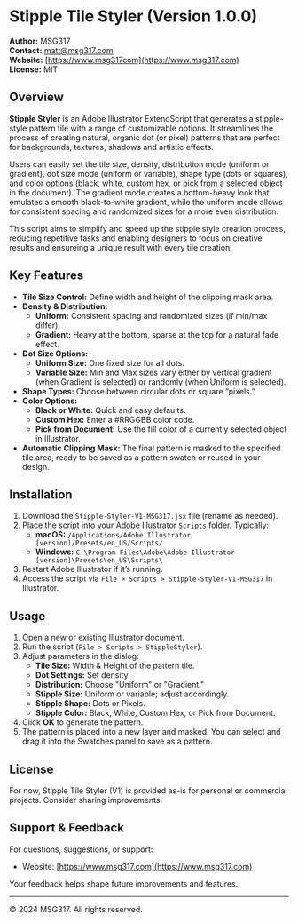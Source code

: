 # Stipple Tile Styler (Version 1.0.0)

**Author:** MSG317  
**Contact:** matt@msg317.com  
**Website:** [https://www.msg317com](https://www.msg317.com)  
**License:** MIT

## Overview

**Stipple Styler** is an Adobe Illustrator ExtendScript that generates a stipple-style pattern tile with a range of customizable options. It streamlines the process of creating natural, organic dot (or pixel) patterns that are perfect for backgrounds, textures, shadows and artistic effects.

Users can easily set the tile size, density, distribution mode (uniform or gradient), dot size mode (uniform or variable), shape type (dots or squares), and color options (black, white, custom hex, or pick from a selected object in the document). The gradient mode creates a bottom-heavy look that emulates a smooth black-to-white gradient, while the uniform mode allows for consistent spacing and randomized sizes for a more even distribution.

This script aims to simplify and speed up the stipple style creation process, reducing repetitive tasks and enabling designers to focus on creative results and ensureing a unique result with every tile creation.

## Key Features

- **Tile Size Control:** Define width and height of the clipping mask area.
- **Density & Distribution:**
  - **Uniform:** Consistent spacing and randomized sizes (if min/max differ).
  - **Gradient:** Heavy at the bottom, sparse at the top for a natural fade effect.
- **Dot Size Options:**
  - **Uniform Size:** One fixed size for all dots.
  - **Variable Size:** Min and Max sizes vary either by vertical gradient (when Gradient is selected) or randomly (when Uniform is selected).
- **Shape Types:** Choose between circular dots or square “pixels.”
- **Color Options:**
  - **Black or White:** Quick and easy defaults.
  - **Custom Hex:** Enter a #RRGGBB color code.
  - **Pick from Document:** Use the fill color of a currently selected object in Illustrator.
- **Automatic Clipping Mask:** The final pattern is masked to the specified tile area, ready to be saved as a pattern swatch or reused in your design.

## Installation

1. Download the `Stipple-Styler-V1-MSG317.jsx` file (rename as needed).
2. Place the script into your Adobe Illustrator `Scripts` folder. Typically:
   - **macOS:** `/Applications/Adobe Illustrator [version]/Presets/en_US/Scripts/`
   - **Windows:** `C:\Program Files\Adobe\Adobe Illustrator [version]\Presets\en_US\Scripts\`
3. Restart Adobe Illustrator if it’s running.
4. Access the script via `File > Scripts > Stipple-Styler-V1-MSG317` in Illustrator.

## Usage

1. Open a new or existing Illustrator document.
2. Run the script (`File > Scripts > StippleStyler`).
3. Adjust parameters in the dialog:
   - **Tile Size:** Width & Height of the pattern tile.
   - **Dot Settings:** Set density.
   - **Distribution:** Choose "Uniform" or "Gradient."
   - **Stipple Size:** Uniform or variable; adjust accordingly.
   - **Stipple Shape:** Dots or Pixels.
   - **Stipple Color:** Black, White, Custom Hex, or Pick from Document.
4. Click **OK** to generate the pattern.
5. The pattern is placed into a new layer and masked. You can select and drag it into the Swatches panel to save as a pattern.

## License

For now, Stipple Tile Styler (V1) is provided as-is for personal or commercial projects. Consider sharing improvements!

## Support & Feedback

For questions, suggestions, or support:
- Website: [https://www.msg317.com](https://www.msg317.com)

Your feedback helps shape future improvements and features.

---

© 2024 MSG317. All rights reserved.
